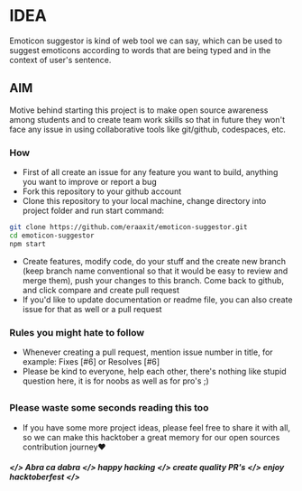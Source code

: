 # IDEA

Emoticon suggestor is kind of web tool we can say, which can be used to suggest emoticons according to words that are being typed and in the context of user's sentence.

## AIM
Motive behind starting this project is to make open source awareness among students and to create team work skills so that in future they won't face any issue in using collaborative tools like git/github, codespaces, etc.

### How
- First of all create an issue for any feature you want to build, anything you want to improve or report a bug
- Fork this repository to your github account
- Clone this repository to your local machine, change directory into project folder and run start command:
```bash
git clone https://github.com/eraaxit/emoticon-suggestor.git
cd emoticon-suggestor
npm start
```

- Create features, modify code, do your stuff and the create new branch (keep branch name conventional so that it would be easy to review and merge them), push your changes to this branch. Come back to github, and click compare and create pull request
- If you'd like to update documentation or readme file, you can also create issue for that as well or a pull request 

### Rules you might hate to follow
- Whenever creating a pull request, mention issue number in title, for example: Fixes [#6] or Resolves [#6]
- Please be kind to everyone, help each other, there's nothing like stupid question here, it is for noobs as well as for pro's ;)
##

### Please waste some seconds reading this too
- If you have some more project ideas, please feel free to share it with all, so we can make this hacktober a great memory for our open sources contribution journey❤
##### </> Abra ca dabra </> happy hacking </> create quality PR's </> enjoy hacktoberfest </>